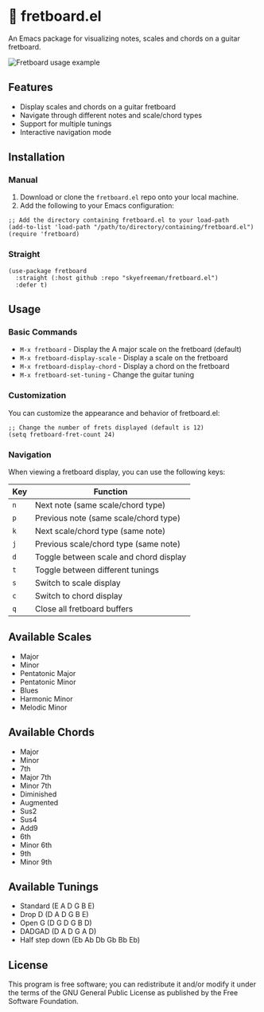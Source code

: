 # 🎸 fretboard.el

An Emacs package for visualizing notes, scales and chords on a guitar fretboard.

![Fretboard usage example](https://raw.githubusercontent.com/skyefreeman/fretboard.el/main/fretboard-example-usage.gif)

## Features

- Display scales and chords on a guitar fretboard
- Navigate through different notes and scale/chord types
- Support for multiple tunings
- Interactive navigation mode

## Installation

### Manual

1. Download or clone the `fretboard.el` repo onto your local machine.
2. Add the following to your Emacs configuration:

```elisp
;; Add the directory containing fretboard.el to your load-path
(add-to-list 'load-path "/path/to/directory/containing/fretboard.el")
(require 'fretboard)
```

### Straight

```elisp
(use-package fretboard
  :straight (:host github :repo "skyefreeman/fretboard.el")
  :defer t)
```

## Usage

### Basic Commands

- `M-x fretboard` - Display the A major scale on the fretboard (default)
- `M-x fretboard-display-scale` - Display a scale on the fretboard
- `M-x fretboard-display-chord` - Display a chord on the fretboard
- `M-x fretboard-set-tuning` - Change the guitar tuning

### Customization

You can customize the appearance and behavior of fretboard.el:

```elisp
;; Change the number of frets displayed (default is 12)
(setq fretboard-fret-count 24)
```

### Navigation

When viewing a fretboard display, you can use the following keys:

| Key | Function |
|-----|----------|
| `n` | Next note (same scale/chord type) |
| `p` | Previous note (same scale/chord type) |
| `k` | Next scale/chord type (same note) |
| `j` | Previous scale/chord type (same note) |
| `d` | Toggle between scale and chord display |
| `t` | Toggle between different tunings |
| `s` | Switch to scale display |
| `c` | Switch to chord display |
| `q` | Close all fretboard buffers |

## Available Scales

- Major
- Minor
- Pentatonic Major
- Pentatonic Minor
- Blues
- Harmonic Minor
- Melodic Minor

## Available Chords

- Major
- Minor
- 7th
- Major 7th
- Minor 7th
- Diminished
- Augmented
- Sus2
- Sus4
- Add9
- 6th
- Minor 6th
- 9th
- Minor 9th

## Available Tunings

- Standard (E A D G B E)
- Drop D (D A D G B E)
- Open G (D G D G B D)
- DADGAD (D A D G A D)
- Half step down (Eb Ab Db Gb Bb Eb)

## License

This program is free software; you can redistribute it and/or modify it under the terms of the GNU General Public License as published by the Free Software Foundation.
